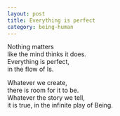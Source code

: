 ```yaml
---
layout: post
title: Everything is perfect
category: being-human
---
```


Nothing matters  
like the mind thinks it does.  
Everything is perfect,  
in the flow of Is.

Whatever we create,  
there is room for it to be.  
Whatever the story we tell,  
it is true, in the infinite play of Being.
